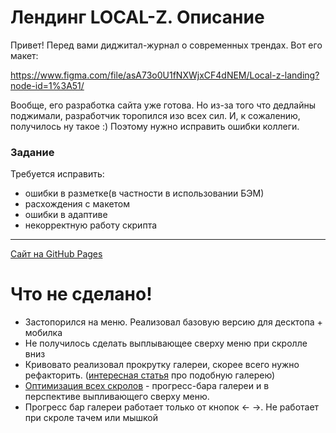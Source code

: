 # Лендинг LOCAL-Z. Описание

Привет! Перед вами диджитал-журнал о современных трендах. Вот его макет:

https://www.figma.com/file/asA73o0U1fNXWjxCF4dNEM/Local-z-landing?node-id=1%3A51/

Вообще, его разработка сайта уже готова. Но из-за того что дедлайны поджимали, разработчик торопился изо всех сил. И, к сожалению, получилось ну такое :) Поэтому нужно исправить ошибки коллеги.

### Задание

Требуется исправить:

- ошибки в разметке(в частности в использовании БЭМ)
- расхождения с макетом
- ошибки в адаптиве
- некорректную работу скрипта

---

[Сайт на GitHub Pages](https://gvozdenkov.github.io/localz_magazine)

# Что не сделано!

- Застопорился на меню. Реализовал базовую версию для десктопа + мобилка
- Не получилось сделать выплывающее сверху меню при скролле вниз
- Кривовато реализовал прокрутку галереи, скорее всего нужно рефакторить.
  ([интересная статья](https://www.aleksandrhovhannisyan.com/blog/image-carousel-tutorial/) про подобную галерею)
- [Оптимизация всех скролов](https://doka.guide/js/throttle/) - прогресс-бара галереи и в перспективе выпливающего сверху меню.
- Прогресс бар галереи работает только от кнопок <- ->. Не работает при скроле тачем или мышкой
